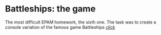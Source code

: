 # Battleships: the game

The most difficult EPAM homework, the sixth one. The task was to create a console variation of the famous game Battleships [click](link:https://en.wikipedia.org/wiki/Battleship_(game))

